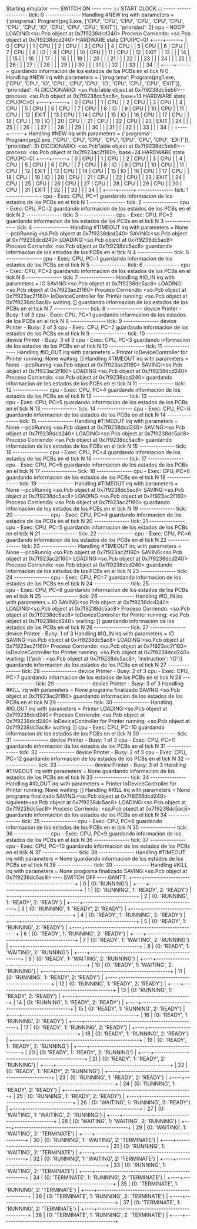Starting emulator
 ---- SWITCH ON ---- 
---- :::: START CLOCK  ::: -----
        --------------- tick: 0 ---------------
Handling #NEW irq with parameters = {'programa': Program(prg3.exe, ['CPU', 'CPU', 'CPU', 'CPU', 'CPU', 'CPU', 'CPU', 'CPU', 'IO', 'CPU', 'CPU', 'CPU', 'EXIT']), 'prioridad': 2}
cpu - NOOP
LOADING:<so.Pcb object at 0x7f9238dcd240>
Proceso Corriendo: <so.Pcb object at 0x7f9238dcd240>
HARDWARE state CPU(PC=0)
+----+------+
|  0 | CPU  |
|  1 | CPU  |
|  2 | CPU  |
|  3 | CPU  |
|  4 | CPU  |
|  5 | CPU  |
|  6 | CPU  |
|  7 | CPU  |
|  8 | IO   |
|  9 | CPU  |
| 10 | CPU  |
| 11 | CPU  |
| 12 | EXIT |
| 13 |      |
| 14 |      |
| 15 |      |
| 16 |      |
| 17 |      |
| 18 |      |
| 19 |      |
| 20 |      |
| 21 |      |
| 22 |      |
| 23 |      |
| 24 |      |
| 25 |      |
| 26 |      |
| 27 |      |
| 28 |      |
| 29 |      |
| 30 |      |
| 31 |      |
| 32 |      |
| 33 |      |
| 34 |      |
+----+------+
guardando informacion de los estados de los PCBs en el tick N 0
Handling #NEW irq with parameters = {'programa': Program(prg1.exe, ['CPU', 'CPU', 'IO', 'CPU', 'CPU', 'CPU', 'IO', 'CPU', 'CPU', 'CPU', 'EXIT']), 'prioridad': 4}
DICCIONARIO: <so.PcbTable object at 0x7f9238dc5eb8>--proceso: <so.Pcb object at 0x7f9238dc5ac8>, base=13
HARDWARE state CPU(PC=0)
+----+------+
|  0 | CPU  |
|  1 | CPU  |
|  2 | CPU  |
|  3 | CPU  |
|  4 | CPU  |
|  5 | CPU  |
|  6 | CPU  |
|  7 | CPU  |
|  8 | IO   |
|  9 | CPU  |
| 10 | CPU  |
| 11 | CPU  |
| 12 | EXIT |
| 13 | CPU  |
| 14 | CPU  |
| 15 | IO   |
| 16 | CPU  |
| 17 | CPU  |
| 18 | CPU  |
| 19 | IO   |
| 20 | CPU  |
| 21 | CPU  |
| 22 | CPU  |
| 23 | EXIT |
| 24 |      |
| 25 |      |
| 26 |      |
| 27 |      |
| 28 |      |
| 29 |      |
| 30 |      |
| 31 |      |
| 32 |      |
| 33 |      |
| 34 |      |
+----+------+
Handling #NEW irq with parameters = {'programa': Program(prg2.exe, ['CPU', 'CPU', 'CPU', 'CPU', 'CPU', 'CPU', 'CPU', 'EXIT']), 'prioridad': 3}
DICCIONARIO: <so.PcbTable object at 0x7f9238dc5eb8>--proceso: <so.Pcb object at 0x7f923ac2f160>, base=24
HARDWARE state CPU(PC=0)
+----+------+
|  0 | CPU  |
|  1 | CPU  |
|  2 | CPU  |
|  3 | CPU  |
|  4 | CPU  |
|  5 | CPU  |
|  6 | CPU  |
|  7 | CPU  |
|  8 | IO   |
|  9 | CPU  |
| 10 | CPU  |
| 11 | CPU  |
| 12 | EXIT |
| 13 | CPU  |
| 14 | CPU  |
| 15 | IO   |
| 16 | CPU  |
| 17 | CPU  |
| 18 | CPU  |
| 19 | IO   |
| 20 | CPU  |
| 21 | CPU  |
| 22 | CPU  |
| 23 | EXIT |
| 24 | CPU  |
| 25 | CPU  |
| 26 | CPU  |
| 27 | CPU  |
| 28 | CPU  |
| 29 | CPU  |
| 30 | CPU  |
| 31 | EXIT |
| 32 |      |
| 33 |      |
| 34 |      |
+----+------+
        --------------- tick: 1 ---------------
cpu - Exec: CPU, PC=1
guardando informacion de los estados de los PCBs en el tick N 1
        --------------- tick: 2 ---------------
cpu - Exec: CPU, PC=2
guardando informacion de los estados de los PCBs en el tick N 2
        --------------- tick: 3 ---------------
cpu - Exec: CPU, PC=3
guardando informacion de los estados de los PCBs en el tick N 3
        --------------- tick: 4 ---------------
Handling #TIMEOUT irq with parameters = None
--pcbRunnig <so.Pcb object at 0x7f9238dcd240>
SAVING:<so.Pcb object at 0x7f9238dcd240>
LOADING:<so.Pcb object at 0x7f9238dc5ac8>
Proceso Corriendo: <so.Pcb object at 0x7f9238dc5ac8>
guardando informacion de los estados de los PCBs en el tick N 4
        --------------- tick: 5 ---------------
cpu - Exec: CPU, PC=1
guardando informacion de los estados de los PCBs en el tick N 5
        --------------- tick: 6 ---------------
cpu - Exec: CPU, PC=2
guardando informacion de los estados de los PCBs en el tick N 6
        --------------- tick: 7 ---------------
Handling #IO_IN irq with parameters = IO
SAVING:<so.Pcb object at 0x7f9238dc5ac8>
LOADING:<so.Pcb object at 0x7f923ac2f160>
Proceso Corriendo: <so.Pcb object at 0x7f923ac2f160>
IoDeviceController for Printer running: <so.Pcb object at 0x7f9238dc5ac8> waiting: []
guardando informacion de los estados de los PCBs en el tick N 7
        --------------- tick: 8 ---------------
device Printer - Busy: 1 of 3
cpu - Exec: CPU, PC=1
guardando informacion de los estados de los PCBs en el tick N 8
        --------------- tick: 9 ---------------
device Printer - Busy: 2 of 3
cpu - Exec: CPU, PC=2
guardando informacion de los estados de los PCBs en el tick N 9
        --------------- tick: 10 ---------------
device Printer - Busy: 3 of 3
cpu - Exec: CPU, PC=3
guardando informacion de los estados de los PCBs en el tick N 10
        --------------- tick: 11 ---------------
Handling #IO_OUT irq with parameters = Printer
IoDeviceController for Printer running: None waiting: []
Handling #TIMEOUT irq with parameters = None
--pcbRunnig <so.Pcb object at 0x7f923ac2f160>
SAVING:<so.Pcb object at 0x7f923ac2f160>
LOADING:<so.Pcb object at 0x7f9238dcd240>
Proceso Corriendo: <so.Pcb object at 0x7f9238dcd240>
guardando informacion de los estados de los PCBs en el tick N 11
        --------------- tick: 12 ---------------
cpu - Exec: CPU, PC=4
guardando informacion de los estados de los PCBs en el tick N 12
        --------------- tick: 13 ---------------
cpu - Exec: CPU, PC=5
guardando informacion de los estados de los PCBs en el tick N 13
        --------------- tick: 14 ---------------
cpu - Exec: CPU, PC=6
guardando informacion de los estados de los PCBs en el tick N 14
        --------------- tick: 15 ---------------
Handling #TIMEOUT irq with parameters = None
--pcbRunnig <so.Pcb object at 0x7f9238dcd240>
SAVING:<so.Pcb object at 0x7f9238dcd240>
LOADING:<so.Pcb object at 0x7f9238dc5ac8>
Proceso Corriendo: <so.Pcb object at 0x7f9238dc5ac8>
guardando informacion de los estados de los PCBs en el tick N 15
        --------------- tick: 16 ---------------
cpu - Exec: CPU, PC=4
guardando informacion de los estados de los PCBs en el tick N 16
        --------------- tick: 17 ---------------
cpu - Exec: CPU, PC=5
guardando informacion de los estados de los PCBs en el tick N 17
        --------------- tick: 18 ---------------
cpu - Exec: CPU, PC=6
guardando informacion de los estados de los PCBs en el tick N 18
        --------------- tick: 19 ---------------
Handling #TIMEOUT irq with parameters = None
--pcbRunnig <so.Pcb object at 0x7f9238dc5ac8>
SAVING:<so.Pcb object at 0x7f9238dc5ac8>
LOADING:<so.Pcb object at 0x7f923ac2f160>
Proceso Corriendo: <so.Pcb object at 0x7f923ac2f160>
guardando informacion de los estados de los PCBs en el tick N 19
        --------------- tick: 20 ---------------
cpu - Exec: CPU, PC=4
guardando informacion de los estados de los PCBs en el tick N 20
        --------------- tick: 21 ---------------
cpu - Exec: CPU, PC=5
guardando informacion de los estados de los PCBs en el tick N 21
        --------------- tick: 22 ---------------
cpu - Exec: CPU, PC=6
guardando informacion de los estados de los PCBs en el tick N 22
        --------------- tick: 23 ---------------
Handling #TIMEOUT irq with parameters = None
--pcbRunnig <so.Pcb object at 0x7f923ac2f160>
SAVING:<so.Pcb object at 0x7f923ac2f160>
LOADING:<so.Pcb object at 0x7f9238dcd240>
Proceso Corriendo: <so.Pcb object at 0x7f9238dcd240>
guardando informacion de los estados de los PCBs en el tick N 23
        --------------- tick: 24 ---------------
cpu - Exec: CPU, PC=7
guardando informacion de los estados de los PCBs en el tick N 24
        --------------- tick: 25 ---------------
cpu - Exec: CPU, PC=8
guardando informacion de los estados de los PCBs en el tick N 25
        --------------- tick: 26 ---------------
Handling #IO_IN irq with parameters = IO
SAVING:<so.Pcb object at 0x7f9238dcd240>
LOADING:<so.Pcb object at 0x7f9238dc5ac8>
Proceso Corriendo: <so.Pcb object at 0x7f9238dc5ac8>
IoDeviceController for Printer running: <so.Pcb object at 0x7f9238dcd240> waiting: []
guardando informacion de los estados de los PCBs en el tick N 26
        --------------- tick: 27 ---------------
device Printer - Busy: 1 of 3
Handling #IO_IN irq with parameters = IO
SAVING:<so.Pcb object at 0x7f9238dc5ac8>
LOADING:<so.Pcb object at 0x7f923ac2f160>
Proceso Corriendo: <so.Pcb object at 0x7f923ac2f160>
IoDeviceController for Printer running: <so.Pcb object at 0x7f9238dcd240> waiting: [{'pcb': <so.Pcb object at 0x7f9238dc5ac8>, 'instruction': 'IO'}]
guardando informacion de los estados de los PCBs en el tick N 27
        --------------- tick: 28 ---------------
device Printer - Busy: 2 of 3
cpu - Exec: CPU, PC=7
guardando informacion de los estados de los PCBs en el tick N 28
        --------------- tick: 29 ---------------
device Printer - Busy: 3 of 3
Handling #KILL irq with parameters = None
programa finalizado
SAVING:<so.Pcb object at 0x7f923ac2f160>
guardando informacion de los estados de los PCBs en el tick N 29
        --------------- tick: 30 ---------------
Handling #IO_OUT irq with parameters = Printer
LOADING:<so.Pcb object at 0x7f9238dcd240>
Proceso Corriendo: <so.Pcb object at 0x7f9238dcd240>
IoDeviceController for Printer running: <so.Pcb object at 0x7f9238dc5ac8> waiting: []
cpu - Exec: CPU, PC=10
guardando informacion de los estados de los PCBs en el tick N 30
        --------------- tick: 31 ---------------
device Printer - Busy: 1 of 3
cpu - Exec: CPU, PC=11
guardando informacion de los estados de los PCBs en el tick N 31
        --------------- tick: 32 ---------------
device Printer - Busy: 2 of 3
cpu - Exec: CPU, PC=12
guardando informacion de los estados de los PCBs en el tick N 32
        --------------- tick: 33 ---------------
device Printer - Busy: 3 of 3
Handling #TIMEOUT irq with parameters = None
guardando informacion de los estados de los PCBs en el tick N 33
        --------------- tick: 34 ---------------
Handling #IO_OUT irq with parameters = Printer
IoDeviceController for Printer running: None waiting: []
Handling #KILL irq with parameters = None
programa finalizado
SAVING:<so.Pcb object at 0x7f9238dcd240>
siguiente<so.Pcb object at 0x7f9238dc5ac8>
LOADING:<so.Pcb object at 0x7f9238dc5ac8>
Proceso Corriendo: <so.Pcb object at 0x7f9238dc5ac8>
guardando informacion de los estados de los PCBs en el tick N 34
        --------------- tick: 35 ---------------
cpu - Exec: CPU, PC=8
guardando informacion de los estados de los PCBs en el tick N 35
        --------------- tick: 36 ---------------
cpu - Exec: CPU, PC=9
guardando informacion de los estados de los PCBs en el tick N 36
        --------------- tick: 37 ---------------
cpu - Exec: CPU, PC=10
guardando informacion de los estados de los PCBs en el tick N 37
        --------------- tick: 38 ---------------
Handling #TIMEOUT irq with parameters = None
guardando informacion de los estados de los PCBs en el tick N 38
        --------------- tick: 39 ---------------
Handling #KILL irq with parameters = None
programa finalizado
SAVING:<so.Pcb object at 0x7f9238dc5ac8>
 ---- SWITCH OFF ---- 
GANTT: +----+------------------------------------------------+
|  0 | {0: 'RUNNING'}                                 |
+----+------------------------------------------------+
|  1 | {0: 'RUNNING', 1: 'READY', 2: 'READY'}         |
+----+------------------------------------------------+
|  2 | {0: 'RUNNING', 1: 'READY', 2: 'READY'}         |
+----+------------------------------------------------+
|  3 | {0: 'RUNNING', 1: 'READY', 2: 'READY'}         |
+----+------------------------------------------------+
|  4 | {0: 'READY', 1: 'RUNNING', 2: 'READY'}         |
+----+------------------------------------------------+
|  5 | {0: 'READY', 1: 'RUNNING', 2: 'READY'}         |
+----+------------------------------------------------+
|  6 | {0: 'READY', 1: 'RUNNING', 2: 'READY'}         |
+----+------------------------------------------------+
|  7 | {0: 'READY', 1: 'WAITING', 2: 'RUNNING'}       |
+----+------------------------------------------------+
|  8 | {0: 'READY', 1: 'WAITING', 2: 'RUNNING'}       |
+----+------------------------------------------------+
|  9 | {0: 'READY', 1: 'WAITING', 2: 'RUNNING'}       |
+----+------------------------------------------------+
| 10 | {0: 'READY', 1: 'WAITING', 2: 'RUNNING'}       |
+----+------------------------------------------------+
| 11 | {0: 'RUNNING', 1: 'READY', 2: 'READY'}         |
+----+------------------------------------------------+
| 12 | {0: 'RUNNING', 1: 'READY', 2: 'READY'}         |
+----+------------------------------------------------+
| 13 | {0: 'RUNNING', 1: 'READY', 2: 'READY'}         |
+----+------------------------------------------------+
| 14 | {0: 'RUNNING', 1: 'READY', 2: 'READY'}         |
+----+------------------------------------------------+
| 15 | {0: 'READY', 1: 'RUNNING', 2: 'READY'}         |
+----+------------------------------------------------+
| 16 | {0: 'READY', 1: 'RUNNING', 2: 'READY'}         |
+----+------------------------------------------------+
| 17 | {0: 'READY', 1: 'RUNNING', 2: 'READY'}         |
+----+------------------------------------------------+
| 18 | {0: 'READY', 1: 'RUNNING', 2: 'READY'}         |
+----+------------------------------------------------+
| 19 | {0: 'READY', 1: 'READY', 2: 'RUNNING'}         |
+----+------------------------------------------------+
| 20 | {0: 'READY', 1: 'READY', 2: 'RUNNING'}         |
+----+------------------------------------------------+
| 21 | {0: 'READY', 1: 'READY', 2: 'RUNNING'}         |
+----+------------------------------------------------+
| 22 | {0: 'READY', 1: 'READY', 2: 'RUNNING'}         |
+----+------------------------------------------------+
| 23 | {0: 'RUNNING', 1: 'READY', 2: 'READY'}         |
+----+------------------------------------------------+
| 24 | {0: 'RUNNING', 1: 'READY', 2: 'READY'}         |
+----+------------------------------------------------+
| 25 | {0: 'RUNNING', 1: 'READY', 2: 'READY'}         |
+----+------------------------------------------------+
| 26 | {0: 'WAITING', 1: 'RUNNING', 2: 'READY'}       |
+----+------------------------------------------------+
| 27 | {0: 'WAITING', 1: 'WAITING', 2: 'RUNNING'}     |
+----+------------------------------------------------+
| 28 | {0: 'WAITING', 1: 'WAITING', 2: 'RUNNING'}     |
+----+------------------------------------------------+
| 29 | {0: 'WAITING', 1: 'WAITING', 2: 'TERMINATE'}   |
+----+------------------------------------------------+
| 30 | {0: 'RUNNING', 1: 'WAITING', 2: 'TERMINATE'}   |
+----+------------------------------------------------+
| 31 | {0: 'RUNNING', 1: 'WAITING', 2: 'TERMINATE'}   |
+----+------------------------------------------------+
| 32 | {0: 'RUNNING', 1: 'WAITING', 2: 'TERMINATE'}   |
+----+------------------------------------------------+
| 33 | {0: 'RUNNING', 1: 'WAITING', 2: 'TERMINATE'}   |
+----+------------------------------------------------+
| 34 | {0: 'TERMINATE', 1: 'RUNNING', 2: 'TERMINATE'} |
+----+------------------------------------------------+
| 35 | {0: 'TERMINATE', 1: 'RUNNING', 2: 'TERMINATE'} |
+----+------------------------------------------------+
| 36 | {0: 'TERMINATE', 1: 'RUNNING', 2: 'TERMINATE'} |
+----+------------------------------------------------+
| 37 | {0: 'TERMINATE', 1: 'RUNNING', 2: 'TERMINATE'} |
+----+------------------------------------------------+
| 38 | {0: 'TERMINATE', 1: 'RUNNING', 2: 'TERMINATE'} |
+----+------------------------------------------------+
